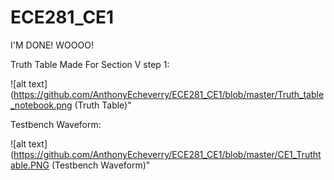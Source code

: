 ECE281_CE1
==========

I'M DONE! WOOOO!

Truth Table Made For Section V step 1:

![alt text](https://github.com/AnthonyEcheverry/ECE281_CE1/blob/master/Truth_table_notebook.png (Truth Table)"


Testbench Waveform:

![alt text](https://github.com/AnthonyEcheverry/ECE281_CE1/blob/master/CE1_Truthtable.PNG (Testbench Waveform)"

